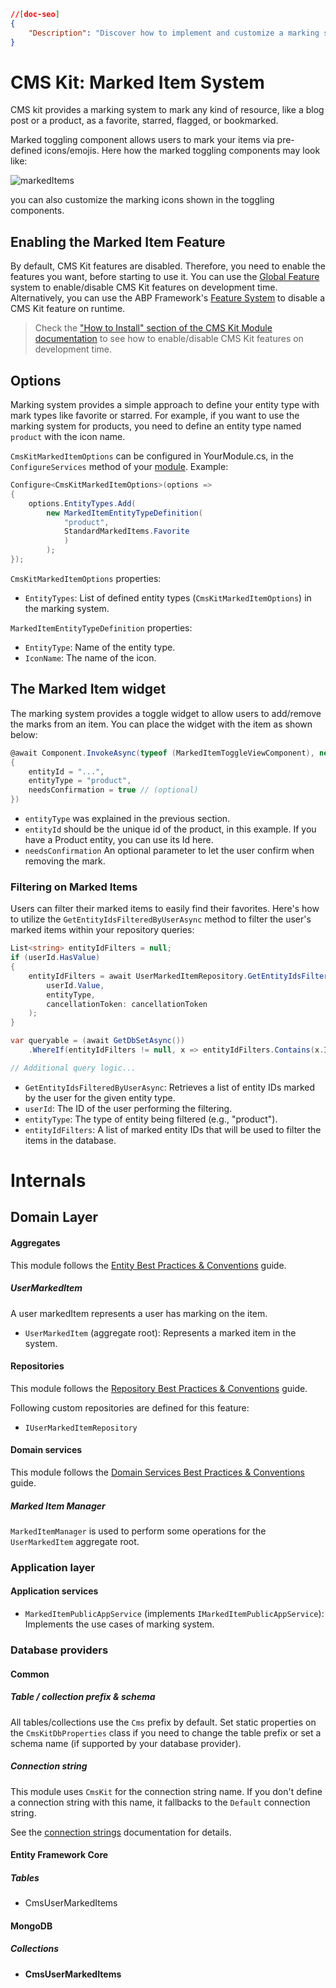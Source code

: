 ```json
//[doc-seo]
{
    "Description": "Discover how to implement and customize a marking system for your resources in the CMS Kit, enhancing user engagement effortlessly."
}
```

# CMS Kit: Marked Item System

CMS kit provides a marking system to mark any kind of resource, like a blog post or a product, as a favorite, starred, flagged, or bookmarked.

Marked toggling component allows users to mark your items via pre-defined icons/emojis. Here how the marked toggling components may look like:

![markedItems](../../images/cmskit-module-markedItems.png)


you can also customize the marking icons shown in the toggling components.

## Enabling the Marked Item Feature

By default, CMS Kit features are disabled. Therefore, you need to enable the features you want, before starting to use it. You can use the [Global Feature](../../Global-Features.md) system to enable/disable CMS Kit features on development time. Alternatively, you can use the ABP Framework's [Feature System](https://docs.abp.io/en/abp/latest/Features) to disable a CMS Kit feature on runtime.

> Check the ["How to Install" section of the CMS Kit Module documentation](Index.md#how-to-install) to see how to enable/disable CMS Kit features on development time.

## Options

Marking system provides a simple approach to define your entity type with mark types like favorite or starred. For example, if you want to use the marking system for products, you need to define an entity type named `product` with the icon name.

`CmsKitMarkedItemOptions` can be configured in YourModule.cs, in the `ConfigureServices` method of your [module](https://docs.abp.io/en/abp/latest/Module-Development-Basics). Example:

```csharp
Configure<CmsKitMarkedItemOptions>(options =>
{
    options.EntityTypes.Add(
        new MarkedItemEntityTypeDefinition(
            "product",
            StandardMarkedItems.Favorite
            )
        );
});
```

`CmsKitMarkedItemOptions` properties:

- `EntityTypes`: List of defined entity types (`CmsKitMarkedItemOptions`) in the marking system.

`MarkedItemEntityTypeDefinition` properties:

- `EntityType`: Name of the entity type.
- `IconName`: The name of the icon.

## The Marked Item widget

The marking system provides a toggle widget to allow users to add/remove the marks from an item. You can place the widget with the item as shown below:

``` csharp
@await Component.InvokeAsync(typeof (MarkedItemToggleViewComponent), new
{
    entityId = "...",
    entityType = "product",
    needsConfirmation = true // (optional)
})
```
* `entityType` was explained in the previous section. 
* `entityId` should be the unique id of the product, in this example. If you have a Product entity, you can use its Id here. 
* `needsConfirmation` An optional parameter to let the user confirm when removing the mark.

### Filtering on Marked Items

Users can filter their marked items to easily find their favorites. Here's how to utilize the `GetEntityIdsFilteredByUserAsync` method to filter the user's marked items within your repository queries:

```csharp
List<string> entityIdFilters = null;
if (userId.HasValue)
{
    entityIdFilters = await UserMarkedItemRepository.GetEntityIdsFilteredByUserAsync(
        userId.Value, 
        entityType, 
        cancellationToken: cancellationToken
    );
}

var queryable = (await GetDbSetAsync())
    .WhereIf(entityIdFilters != null, x => entityIdFilters.Contains(x.Id.ToString()));

// Additional query logic...
```

- `GetEntityIdsFilteredByUserAsync`: Retrieves a list of entity IDs marked by the user for the given entity type.
- `userId`: The ID of the user performing the filtering.
- `entityType`: The type of entity being filtered (e.g., "product").
- `entityIdFilters`: A list of marked entity IDs that will be used to filter the items in the database.

# Internals

## Domain Layer

#### Aggregates

This module follows the [Entity Best Practices & Conventions](https://docs.abp.io/en/abp/latest/Best-Practices/Entities) guide.

##### UserMarkedItem

A user markedItem represents a user has marking on the item.

- `UserMarkedItem` (aggregate root): Represents a marked item in the system.

#### Repositories

This module follows the [Repository Best Practices & Conventions](https://docs.abp.io/en/abp/latest/Best-Practices/Repositories) guide.

Following custom repositories are defined for this feature:

- `IUserMarkedItemRepository`


#### Domain services

This module follows the [Domain Services Best Practices & Conventions](https://docs.abp.io/en/abp/latest/Best-Practices/Domain-Services) guide.

##### Marked Item Manager

`MarkedItemManager` is used to perform some operations for the `UserMarkedItem` aggregate root.

### Application layer

#### Application services

- `MarkedItemPublicAppService` (implements `IMarkedItemPublicAppService`): Implements the use cases of marking system.

### Database providers

#### Common

##### Table / collection prefix & schema

All tables/collections use the `Cms` prefix by default. Set static properties on the `CmsKitDbProperties` class if you need to change the table prefix or set a schema name (if supported by your database provider).

##### Connection string

This module uses `CmsKit` for the connection string name. If you don't define a connection string with this name, it fallbacks to the `Default` connection string.

See the [connection strings](https://docs.abp.io/en/abp/latest/Connection-Strings) documentation for details.

#### Entity Framework Core

##### Tables

- CmsUserMarkedItems

#### MongoDB

##### Collections

- **CmsUserMarkedItems**


